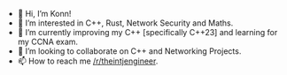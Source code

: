 - 👋 Hi, I’m Konn!
- 👀 I’m interested in C++, Rust, Network Security and Maths.
- 🌱 I’m currently improving my C++ [specifically C++23] and learning for my CCNA exam.
- 💞️ I’m looking to collaborate on C++ and Networking Projects.
- 📫 How to reach me [/r/theintjengineer](https://www.reddit.com/user/theintjengineer/).
<!---
theintjengineer/theintjengineer is a ✨ special ✨ repository because its `README.md` (this file) appears on your GitHub profile.
You can click the Preview link to take a look at your changes.
--->
